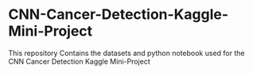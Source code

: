 # CNN-Cancer-Detection-Kaggle-Mini-Project
This repository Contains the datasets and python notebook used for the CNN Cancer Detection Kaggle Mini-Project
